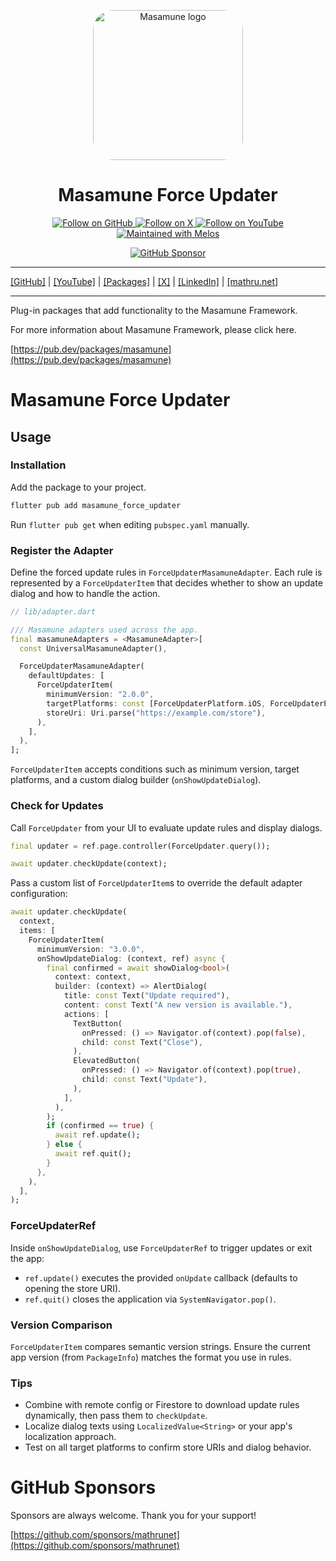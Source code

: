 <p align="center">
  <a href="https://mathru.net">
    <img width="240px" src="https://raw.githubusercontent.com/mathrunet/flutter_masamune/master/.github/images/icon.png" alt="Masamune logo" style="border-radius: 32px"s><br/>
  </a>
  <h1 align="center">Masamune Force Updater</h1>
</p>

<p align="center">
  <a href="https://github.com/mathrunet">
    <img src="https://img.shields.io/static/v1?label=GitHub&message=Follow&logo=GitHub&color=333333&link=https://github.com/mathrunet" alt="Follow on GitHub" />
  </a>
  <a href="https://x.com/mathru">
    <img src="https://img.shields.io/static/v1?label=@mathru&message=Follow&logo=X&color=0F1419&link=https://x.com/mathru" alt="Follow on X" />
  </a>
  <a href="https://www.youtube.com/c/mathrunetchannel">
    <img src="https://img.shields.io/static/v1?label=YouTube&message=Follow&logo=YouTube&color=FF0000&link=https://www.youtube.com/c/mathrunetchannel" alt="Follow on YouTube" />
  </a>
  <a href="https://github.com/invertase/melos">
    <img src="https://img.shields.io/static/v1?label=maintained%20with&message=melos&color=FF1493&link=https://github.com/invertase/melos" alt="Maintained with Melos" />
  </a>
</p>

<p align="center">
  <a href="https://github.com/sponsors/mathrunet"><img src="https://img.shields.io/static/v1?label=Sponsor&message=%E2%9D%A4&logo=GitHub&color=ff69b4&link=https://github.com/sponsors/mathrunet" alt="GitHub Sponsor" /></a>
</p>

---

[[GitHub]](https://github.com/mathrunet) | [[YouTube]](https://www.youtube.com/c/mathrunetchannel) | [[Packages]](https://pub.dev/publishers/mathru.net/packages) | [[X]](https://x.com/mathru) | [[LinkedIn]](https://www.linkedin.com/in/mathrunet/) | [[mathru.net]](https://mathru.net)

---

Plug-in packages that add functionality to the Masamune Framework.

For more information about Masamune Framework, please click here.

[https://pub.dev/packages/masamune](https://pub.dev/packages/masamune)

# Masamune Force Updater

## Usage

### Installation

Add the package to your project.

```bash
flutter pub add masamune_force_updater
```

Run `flutter pub get` when editing `pubspec.yaml` manually.

### Register the Adapter

Define the forced update rules in `ForceUpdaterMasamuneAdapter`. Each rule is represented by a `ForceUpdaterItem` that decides whether to show an update dialog and how to handle the action.

```dart
// lib/adapter.dart

/// Masamune adapters used across the app.
final masamuneAdapters = <MasamuneAdapter>[
  const UniversalMasamuneAdapter(),

  ForceUpdaterMasamuneAdapter(
    defaultUpdates: [
      ForceUpdaterItem(
        minimumVersion: "2.0.0",
        targetPlatforms: const [ForceUpdaterPlatform.iOS, ForceUpdaterPlatform.android],
        storeUri: Uri.parse("https://example.com/store"),
      ),
    ],
  ),
];
```

`ForceUpdaterItem` accepts conditions such as minimum version, target platforms, and a custom dialog builder (`onShowUpdateDialog`).

### Check for Updates

Call `ForceUpdater` from your UI to evaluate update rules and display dialogs.

```dart
final updater = ref.page.controller(ForceUpdater.query());

await updater.checkUpdate(context);
```

Pass a custom list of `ForceUpdaterItem`s to override the default adapter configuration:

```dart
await updater.checkUpdate(
  context,
  items: [
    ForceUpdaterItem(
      minimumVersion: "3.0.0",
      onShowUpdateDialog: (context, ref) async {
        final confirmed = await showDialog<bool>(
          context: context,
          builder: (context) => AlertDialog(
            title: const Text("Update required"),
            content: const Text("A new version is available."),
            actions: [
              TextButton(
                onPressed: () => Navigator.of(context).pop(false),
                child: const Text("Close"),
              ),
              ElevatedButton(
                onPressed: () => Navigator.of(context).pop(true),
                child: const Text("Update"),
              ),
            ],
          ),
        );
        if (confirmed == true) {
          await ref.update();
        } else {
          await ref.quit();
        }
      },
    ),
  ],
);
```

### ForceUpdaterRef

Inside `onShowUpdateDialog`, use `ForceUpdaterRef` to trigger updates or exit the app:

- `ref.update()` executes the provided `onUpdate` callback (defaults to opening the store URI).
- `ref.quit()` closes the application via `SystemNavigator.pop()`.

### Version Comparison

`ForceUpdaterItem` compares semantic version strings. Ensure the current app version (from `PackageInfo`) matches the format you use in rules.

### Tips

- Combine with remote config or Firestore to download update rules dynamically, then pass them to `checkUpdate`.
- Localize dialog texts using `LocalizedValue<String>` or your app's localization approach.
- Test on all target platforms to confirm store URIs and dialog behavior.

# GitHub Sponsors

Sponsors are always welcome. Thank you for your support!

[https://github.com/sponsors/mathrunet](https://github.com/sponsors/mathrunet)